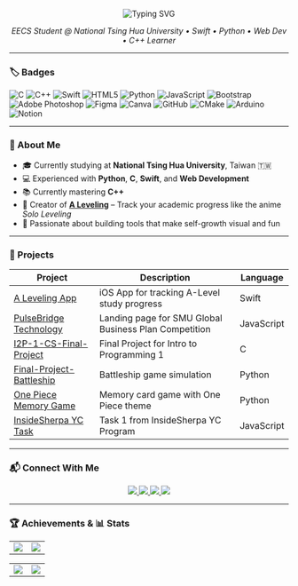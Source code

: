 <p align="center">
  <img src="https://readme-typing-svg.herokuapp.com?font=Fira+Code&size=24&duration=3000&color=00F7FF&center=true&vCenter=true&width=500&lines=Hi%2C+My+Name+Is+Bradley!+:D;iOS+Dev+%7C+EECS+Student+%7C+Swift+%7C+Python+%7C+C" alt="Typing SVG" />
</p>

<p align="center">
  <em>EECS Student @ National Tsing Hua University • Swift • Python • Web Dev • C++ Learner</em>
</p>

---

### 🏷️ Badges

![C](https://img.shields.io/badge/c-%2300599C.svg?style=plastic&logo=c&logoColor=white) ![C++](https://img.shields.io/badge/c++-%2300599C.svg?style=plastic&logo=c%2B%2B&logoColor=white) ![Swift](https://img.shields.io/badge/swift-F54A2A?style=plastic&logo=swift&logoColor=white) ![HTML5](https://img.shields.io/badge/html5-%23E34F26.svg?style=plastic&logo=html5&logoColor=white) ![Python](https://img.shields.io/badge/python-3670A0?style=plastic&logo=python&logoColor=ffdd54) ![JavaScript](https://img.shields.io/badge/javascript-%23323330.svg?style=plastic&logo=javascript&logoColor=%23F7DF1E) ![Bootstrap](https://img.shields.io/badge/bootstrap-%238511FA.svg?style=plastic&logo=bootstrap&logoColor=white) ![Adobe Photoshop](https://img.shields.io/badge/adobe%20photoshop-%2331A8FF.svg?style=plastic&logo=adobe%20photoshop&logoColor=white) ![Figma](https://img.shields.io/badge/figma-%23F24E1E.svg?style=plastic&logo=figma&logoColor=white) ![Canva](https://img.shields.io/badge/Canva-%2300C4CC.svg?style=plastic&logo=Canva&logoColor=white) ![GitHub](https://img.shields.io/badge/github-%23121011.svg?style=plastic&logo=github&logoColor=white) ![CMake](https://img.shields.io/badge/CMake-%23008FBA.svg?style=plastic&logo=cmake&logoColor=white) ![Arduino](https://img.shields.io/badge/-Arduino-00979D?style=plastic&logo=Arduino&logoColor=white) ![Notion](https://img.shields.io/badge/Notion-%23000000.svg?style=plastic&logo=notion&logoColor=white)

---

### 🧠 About Me

- 🎓 Currently studying at **National Tsing Hua University**, Taiwan 🇹🇼  
- 💻 Experienced with **Python**, **C**, **Swift**, and **Web Development**  
- 📚 Currently mastering **C++**  
- 📱 Creator of **[A Leveling](https://github.com/NicolasBradley/A-Leveling)** – Track your academic progress like the anime *Solo Leveling*  
- 🧠 Passionate about building tools that make self-growth visual and fun  

---

### 🚀 Projects

| Project | Description | Language |
|--------|-------------|----------|
| [A Leveling App](https://github.com/NicolasBradley/A-Leveling) | iOS App for tracking A-Level study progress | Swift |
| [PulseBridge Technology](https://github.com/xs1128/PulseBridge-Technology) | Landing page for SMU Global Business Plan Competition | JavaScript |
| [I2P-1-CS-Final-Project](https://github.com/NicolasBradley/I2P-1-CS-Final-Project) | Final Project for Intro to Programming 1 | C |
| [Final-Project-Battleship](https://github.com/NicolasBradley/Final-Project-Battleship) | Battleship game simulation | Python |
| [One Piece Memory Game](https://github.com/NicolasBradley/one-piece-matching-card-final-project) | Memory card game with One Piece theme | Python |
| [InsideSherpa YC Task](https://github.com/NicolasBradley/shiptivitas-1) | Task 1 from InsideSherpa YC Program | JavaScript |

---

### 📬 Connect With Me

<p align="center">
  <a href="https://sites.google.com/view/aleveling/contact?authuser=4">
    <img src="https://img.shields.io/badge/Website-Live-green?style=for-the-badge&logo=google-chrome" />
  </a>
  <a href="https://instagram.com/alevelingofficial">
    <img src="https://img.shields.io/badge/Instagram-Follow-pink?style=for-the-badge&logo=instagram" />
  </a>
  <a href="mailto:nicolasbradleychandra@gmail.com">
    <img src="https://img.shields.io/badge/Email-Click%20to%20Send-red?style=for-the-badge&logo=gmail" />
  </a>
  <a href="https://www.linkedin.com/in/nbc-bradley">
    <img src="https://img.shields.io/badge/LinkedIn-Connect-blue?style=for-the-badge&logo=linkedin" />
  </a>
</p>

---

### 🏆 Achievements & 📊 Stats

<table>
  <tr>
    <td>
      <img src="https://github-readme-stats.vercel.app/api?username=NicolasBradley&theme=codeSTACKr&hide_border=false&include_all_commits=true&count_private=false" />
    </td>
    <td>
      <img src="https://github-readme-stats.vercel.app/api?username=NicolasBradley&show_icons=true&theme=radical" />
    </td>
  </tr>
</table>

<table>
  <tr>
    <td>
      <img src="https://nirzak-streak-stats.vercel.app/?user=NicolasBradley&theme=codeSTACKr&hide_border=false" />
    </td>
    <td>
      <img src="https://github-readme-stats.vercel.app/api/top-langs/?username=NicolasBradley&theme=codeSTACKr&hide_border=false&include_all_commits=true&count_private=false&layout=compact" />
    </td>
  </tr>
</table>
